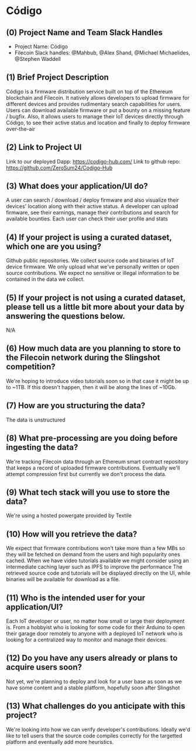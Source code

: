 # Código

## (0) Project Name and Team Slack Handles

- Project Name: Código
- Filecoin Slack handles: @Mahbub, @Alex Shand, @Michael Michaelides, @Stephen Waddell

## (1) Brief Project Description

Código is a firmware distribution service built on top of the Ethereum blockchain and Filecoin. It natively allows developers to upload firmware for different devices and provides rudimentary search capabilities for users. Users can download available firmware or put a bounty on a missing feature / bugfix. Also, it allows users to manage their IoT devices directly through Código, to see their active status and location and finally to deploy firmware over-the-air

## (2) Link to Project UI

Link to our deployed Dapp: https://codigo-hub.com/
Link to github repo: https://github.com/ZeroSum24/Codigo-Hub

## (3) What does your application/UI do?

A user can search / download / deploy firmware and also visualize their devices' location along with their active status. A developer can upload firmware, see their earnings, manage their contributions and search for available bounties. Each user can check their user profile and stats

## (4) If your project is using a curated dataset, which one are you using?

Github public repositories. We collect source code and binaries of IoT device firmware. We only upload what we've personally written or open source contributions. We expect no sensitive or illegal information to be contained in the data we collect.

## (5) If your project is not using a curated dataset, please tell us a little bit more about your data by answering the questions below.

N/A

## (6) How much data are you planning to store to the Filecoin network during the Slingshot competition?

We're hoping to introduce video tutorials soon so in that case it might be up to ~1TB. If this doesn't happen, then it will be along the lines of ~10Gb.

## (7) How are you structuring the data?

The data is unstructured

## (8) What pre-processing are you doing before ingesting the data?

We're tracking Filecoin data through an Ethereum smart contract repository that keeps a record of uploaded firmware contributions. Eventually we'll attempt compression first but currently we don't process the data. 

## (9)  What tech stack will you use to store the data?

We're using a hosted powergate provided by Textile

## (10) How will you retrieve the data?

We expect that firmware contributions won't take more than a few MBs so they will be fetched on demand from the users and high popularity ones cached.
When we have video tutorials available we might consider using an intermediate caching layer such as IPFS to improve the performance
The retrieved source code and tutorials will be displayed directly on the UI, while binaries will be available for download as a file.

## (11) Who is the intended user for your application/UI?

Each IoT developer or user, no matter how small or large their deployment is. From a hobbyist who is looking for some code for their Arduino to open their garage door remotely to anyone with a deployed IoT network who is looking for a centralized way to monitor and manage their devices.

## (12) Do you have any users already or plans to acquire users soon?

Not yet, we're planning to deploy and look for a user base as soon as we have some content and a stable platform, hopefully soon after Slingshot

## (13) What challenges do you anticipate with this project?

We're looking into how we can verify developer's contributions. Ideally we'd like to tell users that the source code compiles correctly for the targetted platform and eventually add more heuristics.

